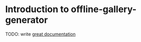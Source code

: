 # Introduction to offline-gallery-generator

TODO: write [great documentation](http://jacobian.org/writing/what-to-write/)
